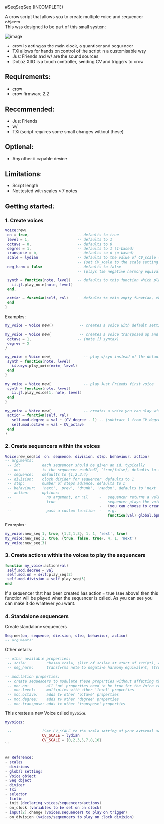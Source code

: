 #SeqSeqSeq (INCOMPLETE)

A crow script that allows you to create multiple voice and sequencer objects.  
This was designed to be part of this small system:

![image](image.jpg)

- crow is acting as the main clock, a quantiser and sequencer
- TXi allows for hands on control of the script in a customisable way
- Just Friends and w/ are the sound sources
- Doboz XIIO is a touch controller, sending CV and triggers to crow

## Requirements:
- crow
- crow firmware 2.2

## Recommended:
- Just Friends
- w/
- TXi
(script requires some small changes without these)

## Optional:
- Any other ii capable device

## Limitations:
- Script length
- Not tested with scales > 7 notes

## Getting started:
### 1. Create voices
```lua
Voice:new{
 on = true,                      -- defaults to true
 level = 1,                      -- defaults to 1
 octave = 0,                     -- defaults to 0
 degree = 1,                     -- defaults to 1 (1-based)
 transpose = 0,                  -- defaults to 0 (0-based)
 scale = lydian                  -- defaults to the value of CV_scale (CV_scale also determines the notes in input[1].notes)
                                 -- (set CV_scale to the scale setting of your external CV source)
 neg_harm = false                -- defaults to false
                                 -- (plays the negative harmony equivalent of the note based on the selected scale)

 synth = function(note, level)   -- defaults to this function which plays a note on Just Friends
   ii.jf.play_note(note, level)
 end,

 action = function(self, val)    -- defaults to this empty function, the idea is to add custom commands to this
 end
}
```
Examples:
```lua
my_voice = Voice:new()            -- creates a voice with default settings

my_voice = Voice:new{             -- creates a voice transposed up and octave and a diatonic fifth
 octave = 1,                     -- (note {} syntax)
 degree = 5
}

my_voice = Voice:new{               -- play w/syn instead of the default
 synth = function(note, level)
   ii.wsyn.play_note(note, level)
 end
}

my_voice = Voice:new{               -- play Just Friends first voice
 synth = function(note, level)
   ii.jf.play_voice(1, note, level)
 end
}

my_voice = Voice:new{               -- creates a voice you can play with your external CV source into input[1]
 action = function(self, val)
   self.mod.degree = val + (CV_degree - 1) -- (subtract 1 from CV_degree as degree is 1-based)
   self.mod.octave = val + CV_octave
 end
}
```
### 2. Create sequencers within the voices
```lua
Voice:new_seq(id, on, sequence, division, step, behaviour, action)
-- arguments:
 -- id:          each sequencer should be given an id, typically
 -- on:          is the sequencer enabled?, (true/false), defaults to true
 -- sequence:    defaults to {1,2,3,4}
 -- division:    clock divider for sequencer, defaults to 1
 -- step:        number of steps advance, defaults to 1
 -- behaviour:   'next', 'prev', 'drunk', 'random', defaults to 'next'
 -- action:      options:
 --                no argument, or nil     -   sequencer returns a value
 --                true                    -   sequencer plays the voice
                                           -   (you can choose to create several sequences within the voice with action = true for some polymetric patterns)
 --                pass a custom function  -   e.g.
                                               function(val) global.bpm = val end
```
Examples:
```lua
my_voice:new_seq(1, true, {1,2,1,3}, 1, 1, 'next', true)
my_voice:new_seq(2, true, {true, false, true}, 4, 1, 'next')
my_voice:new_seq(3)
```
### 3. Create actions within the voices to play the sequencers
```lua
function my_voice:action(val)
 self.mod.degree = val
 self.mod.on = self:play_seq(2)
 self.mod.division = self:play_seq(3)
end
```
If a sequencer that has been created has action = true (see above) then this function will be played when the sequencer is called. As you can see you can make it do whatever you want.

### 4. Standalone sequencers
Create standalone sequencers
```lua
Seq:new(on, sequence, division, step, behaviour, action)
-- arguments:

```
Other details:
```lua
-- other available properties:
 -- scale:         chosen scale, (list of scales at start of script), defaults to the scale set by CV_SCALE at top of script                  
 -- neg_harm:      transforms note to negative harmony equivalent, (true/false), defaults to false

-- modulation properties:
 -- create sequencers to modulate these properties without affecting the main properties above
 -- mod.on:        all 'on' properties need to be true for the Voice to play
 -- mod.level:     multiplies with other 'level' properties
 -- mod.octave:    adds to other 'octave' properties
 -- mod.degree:    adds to other 'degree' properties
 -- mod.transpose: adds to other 'transpose' properties
```

This creates a new Voice called `myvoice`.

```lua
myvoices:

 --              (Set CV_SCALE to the scale setting of your external sequencer)
                 CV_SCALE = lydian
                 CV_SCALE = {0,2,3,5,7,8,10}
``


## Reference:
- scales
- divisions
- global settings
- Voice object
- Seq object
- divider
- Txi
- selector
- linlin
- init (declaring voices/sequencers/actions)
- on_clock (variables to be set on on clock)
- input[2].change (voices/sequencers to play on trigger)
- on_division (voices/sequencers to play on clock division)
